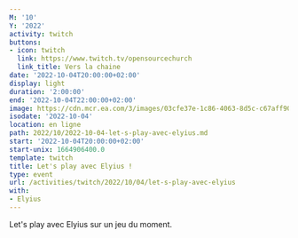 ```yaml
---
M: '10'
Y: '2022'
activity: twitch
buttons:
- icon: twitch
  link: https://www.twitch.tv/opensourcechurch
  link_title: Vers la chaine
date: '2022-10-04T20:00:00+02:00'
display: light
duration: '2:00:00'
end: '2022-10-04T22:00:00+02:00'
image: https://cdn.mcr.ea.com/3/images/03cfe37e-1c86-4063-8d5c-c67aff90a293/1587735143-0x0-0-0.jpg
isodate: '2022-10-04'
location: en ligne
path: 2022/10/2022-10-04-let-s-play-avec-elyius.md
start: '2022-10-04T20:00:00+02:00'
start-unix: 1664906400.0
template: twitch
title: Let's play avec Elyius !
type: event
url: /activities/twitch/2022/10/04/let-s-play-avec-elyius
with:
- Elyius
---
```

Let's play avec Elyius sur un jeu du moment.
